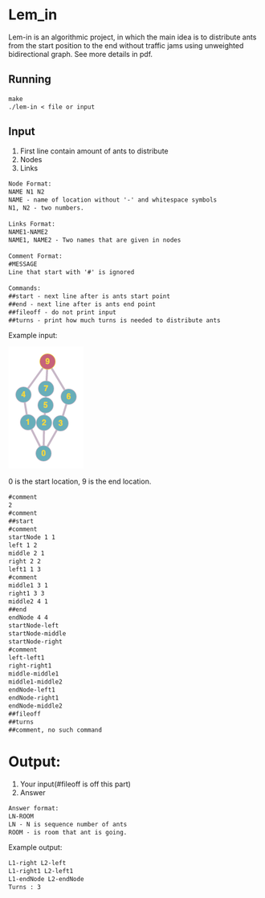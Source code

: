 # Lem_in
Lem-in is an algorithmic project, in which the main idea is to distribute ants from the start position to the end without traffic jams using unweighted bidirectional graph. See more details in pdf.

## Running
```
make
./lem-in < file or input
```

## Input

1. First line contain amount of ants to distribute
2. Nodes
3. Links

```
Node Format:
NAME N1 N2
NAME - name of location without '-' and whitespace symbols
N1, N2 - two numbers.

Links Format:
NAME1-NAME2
NAME1, NAME2 - Two names that are given in nodes

Comment Format:
#MESSAGE
Line that start with '#' is ignored

Commands:
##start - next line after is ants start point
##end - next line after is ants end point
##fileoff - do not print input
##turns - print how much turns is needed to distribute ants
```

Example input:

![alt text](exampleGraph.png)

0 is the start location, 9 is the end location.
```
#comment
2
#comment
##start
#comment
startNode 1 1
left 1 2
middle 2 1
right 2 2
left1 1 3
#comment
middle1 3 1
right1 3 3
middle2 4 1
##end
endNode 4 4
startNode-left
startNode-middle
startNode-right
#comment
left-left1
right-right1
middle-middle1
middle1-middle2
endNode-left1
endNode-right1
endNode-middle2
##fileoff
##turns
##comment, no such command
```

# Output:
1. Your input(#fileoff is off this part)
2. Answer

```
Answer format:
LN-ROOM
LN - N is sequence number of ants
ROOM - is room that ant is going.

```

Example output:
```
L1-right L2-left
L1-right1 L2-left1
L1-endNode L2-endNode
Turns : 3
```
